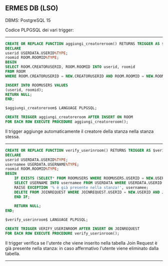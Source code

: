 ERMES DB (LSO)
--------


DBMS: PostgreSQL 15


Codice PLPGSQL dei vari trigger:

--------------------------------------------------------------------------------------------

```SQL
CREATE OR REPLACE FUNCTION aggiungi_creatoreroom() RETURNS TRIGGER AS $aggiungi_creatoreroom$
DECLARE
userid USERDATA.USERID%TYPE;
roomid ROOM.ROOMID%TYPE;
BEGIN
SELECT ROOM.CREATORUSERID, ROOM.ROOMID INTO userid, roomid
FROM ROOM
WHERE ROOM.CREATORUSERID = NEW.CREATORUSERID AND ROOM.ROOMID = NEW.ROOMID;

INSERT INTO ROOMUSERS VALUES
(userid, roomid);
RETURN NULL;
END;	

$aggiungi_creatoreroom$ LANGUAGE PLPGSQL;

CREATE TRIGGER aggiungi_creatoreroom AFTER INSERT ON ROOM
FOR EACH ROW EXECUTE PROCEDURE aggiungi_creatoreroom();
```

Il trigger aggiunge automaticamente il creatore della stanza nella stanza stessa.

--------------------------------------------------------------------------------------------

```SQL
CREATE OR REPLACE FUNCTION verify_userinroom() RETURNS TRIGGER AS $verify_userinroom$
DECLARE
userid USERDATA.USERID%TYPE;
usernamee USERDATA.USERNAME%TYPE;
roomid ROOM.ROOMID%TYPE;
BEGIN
	IF EXISTS (SELECT* FROM ROOMUSERS WHERE ROOMUSERS.USERID = NEW.USERID AND ROOMUSERS.ROOMID = NEW.ROOMID) THEN
	SELECT USERNAME INTO usernamee FROM USERDATA WHERE USERDATA.USERID = NEW.USERID;
	RAISE EXCEPTION '% è già presente nella stanza!', usernamee;
	DELETE FROM JOINREQUEST WHERE JOINREQUEST.USERID = NEW.USERID AND JOINREQUEST.ROOMID = NEW.ROOMID;
	END IF;
	
	RETURN NULL;
END;

$verify_userinroom$ LANGUAGE PLPGSQL;

CREATE TRIGGER VERIFY_USERINROOM AFTER INSERT ON JOINREQUEST
FOR EACH ROW EXECUTE PROCEDURE verify_userinroom();
```

Il trigger verifica se l'utente che viene inserito nella tabella Join Request è già presente nella stanza: in caso 
affermativo l'utente viene eliminato dalla tabella.


--------------------------------------------------------------------------------------------

